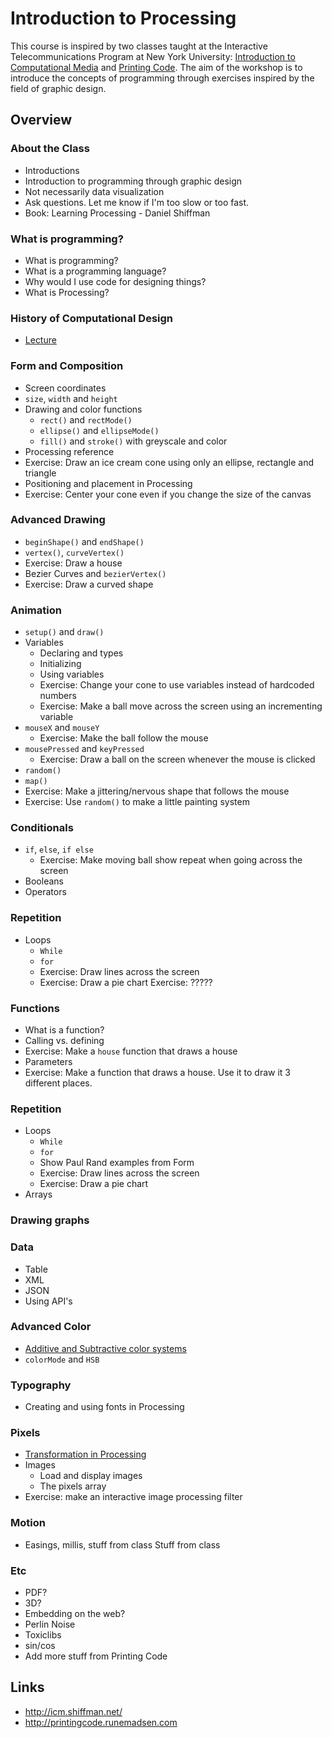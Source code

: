Introduction to Processing
==========================

This course is inspired by two classes taught at the Interactive Telecommunications Program at New York University: [Introduction to Computational Media](https://github.com/ITPNYU/ICM-2013/blob/master/Syllabus-2013-All.md) and [Printing Code](http://printingcode.runemadsen.com/). The aim of the workshop is to introduce the concepts of programming through exercises inspired by the field of graphic design.

Overview
--------

### About the Class

* Introductions
* Introduction to programming through graphic design
* Not necessarily data visualization
* Ask questions. Let me know if I'm too slow or too fast.
* Book: Learning Processing - Daniel Shiffman

### What is programming?

* What is programming?
* What is a programming language?
* Why would I use code for designing things?
* What is Processing?

### History of Computational Design

* [Lecture](http://printingcode.runemadsen.com/lecture-intro/)

### Form and Composition

* Screen coordinates
* `size`, `width` and `height`
* Drawing and color functions
    * `rect()` and `rectMode()`
    * `ellipse()` and `ellipseMode()`
    * `fill()` and `stroke()` with greyscale and color
* Processing reference
* Exercise: Draw an ice cream cone using only an ellipse, rectangle and triangle
* Positioning and placement in Processing
* Exercise: Center your cone even if you change the size of the canvas

### Advanced Drawing

* `beginShape()` and `endShape()`
* `vertex()`, `curveVertex()`
* Exercise: Draw a house
* Bezier Curves and `bezierVertex()`
* Exercise: Draw a curved shape

### Animation

* `setup()` and `draw()`
* Variables
    - Declaring and types
    - Initializing
    - Using variables
    - Exercise: Change your cone to use variables instead of hardcoded numbers
    - Exercise: Make a ball move across the screen using an incrementing variable
* `mouseX` and `mouseY`
    - Exercise: Make the ball follow the mouse
* `mousePressed` and `keyPressed`
    - Exercise: Draw a ball on the screen whenever the mouse is clicked
* `random()`
* `map()`
* Exercise: Make a jittering/nervous shape that follows the mouse
* Exercise: Use `random()` to make a little painting system

### Conditionals

* `if`, `else`, `if else`
    - Exercise: Make moving ball show repeat when going across the screen
* Booleans
* Operators

### Repetition
* Loops
    - `While`
    - `for` 
    - Exercise: Draw lines across the screen 
    - Exercise: Draw a pie chart
Exercise: ?????

### Functions

* What is a function?
* Calling vs. defining
* Exercise: Make a `house` function that draws a house
* Parameters
* Exercise: Make a function that draws a house. Use it to draw it 3 different places.

### Repetition

* Loops
    - `While`
    - `for` 
    - Show Paul Rand examples from Form
    - Exercise: Draw lines across the screen 
    - Exercise: Draw a pie chart
* Arrays

### Drawing graphs

### Data

* Table
* XML
* JSON
* Using API's

### Advanced Color

* [Additive and Subtractive color systems](http://printingcode.runemadsen.com/lecture-color/)
* `colorMode` and `HSB`

### Typography

* Creating and using fonts in Processing

### Pixels

* [Transformation in Processing](http://printingcode.runemadsen.com/lecture-transformation/)
* Images
    - Load and display images
    - The pixels array
* Exercise: make an interactive image processing filter

### Motion

* Easings, millis, stuff from class
Stuff from class

### Etc

* PDF?
* 3D?
* Embedding on the web?
* Perlin Noise
* Toxiclibs
* sin/cos
* Add more stuff from Printing Code

Links
-----

* http://icm.shiffman.net/
* http://printingcode.runemadsen.com











